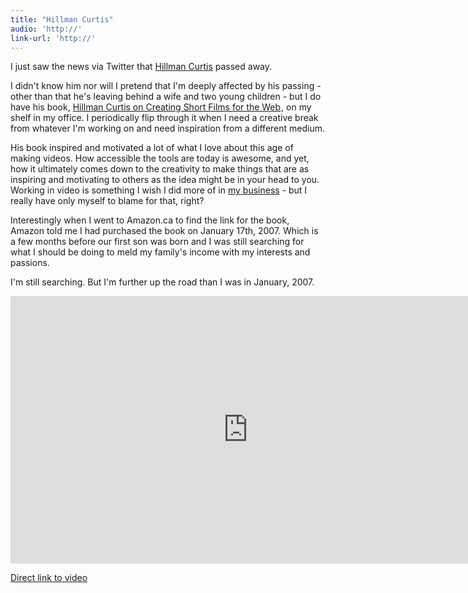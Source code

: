 ```yaml
---
title: "Hillman Curtis"
audio: 'http://'
link-url: 'http://'
---
```

<p>I just saw the news via Twitter that <a href="http://hillmancurtis.com/">Hillman Curtis</a> passed away.</p>
<p>I didn't know him nor will I pretend that I'm deeply affected by his passing - other than that he's leaving behind a wife and two young children - but I do have his book, <a href="http://www.amazon.ca/gp/product/0321278917/ref=as_li_ss_tl?ie=UTF8&tag=farawsoclos0a-20&linkCode=as2&camp=15121&creative=390961&creativeASIN=0321278917">Hillman Curtis on Creating Short Films for the Web</a><img src="http://www.assoc-amazon.ca/e/ir?t=farawsoclos0a-20&l=as2&o=15&a=0321278917" width="1" height="1" border="0" alt="" style="border:none !important; margin:0px !important;" />, on my shelf in my office. I periodically flip through it when I need a creative break from whatever I'm working on and need inspiration from a different medium.</p>
<p>His book inspired and motivated a lot of what I love about this age of making videos. How accessible the tools are today is awesome, and yet, how it ultimately comes down to the creativity to make things that are as inspiring and motivating to others as the idea might be in your head to you. Working in video is something I wish I did more of in <a href="http://lemonproductions.ca">my business</a> - but I really have only myself to blame for that, right?</p>
<p>Interestingly when I went to Amazon.ca to find the link for the book, Amazon told me I had purchased the book on January 17th, 2007. Which is a few months before our first son was born and I was still searching for what I should be doing to meld my family's income with my interests and passions.</p>
<p>I'm still searching. But I'm further up the road than I was in January, 2007.</p>
<p><iframe src="http://player.vimeo.com/video/38130536?title=0&amp;byline=0&amp;portrait=0&amp;color=ff9933" width="760" height="428" frameborder="0" webkitAllowFullScreen mozallowfullscreen allowFullScreen></iframe></p>
<p><a href="https://vimeo.com/38130536">Direct link to video</a></p>
